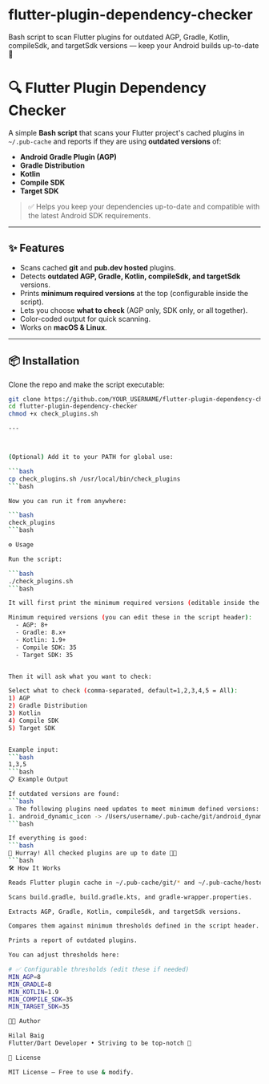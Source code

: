 # flutter-plugin-dependency-checker
Bash script to scan Flutter plugins for outdated AGP, Gradle, Kotlin, compileSdk, and targetSdk versions — keep your Android builds up-to-date 🚀



# 🔍 Flutter Plugin Dependency Checker

A simple **Bash script** that scans your Flutter project's cached plugins in  
`~/.pub-cache` and reports if they are using **outdated versions** of:

- **Android Gradle Plugin (AGP)**
- **Gradle Distribution**
- **Kotlin**
- **Compile SDK**
- **Target SDK**

> ✅ Helps you keep your dependencies up-to-date and compatible with the latest Android SDK requirements.

---

## ✨ Features

- Scans cached **git** and **pub.dev hosted** plugins.  
- Detects **outdated AGP, Gradle, Kotlin, compileSdk, and targetSdk** versions.  
- Prints **minimum required versions** at the top (configurable inside the script).  
- Lets you choose **what to check** (AGP only, SDK only, or all together).  
- Color-coded output for quick scanning.  
- Works on **macOS & Linux**.

---

## 📦 Installation

Clone the repo and make the script executable:

```bash
git clone https://github.com/YOUR_USERNAME/flutter-plugin-dependency-checker.git
cd flutter-plugin-dependency-checker
chmod +x check_plugins.sh

---



(Optional) Add it to your PATH for global use:

```bash
cp check_plugins.sh /usr/local/bin/check_plugins
```bash

Now you can run it from anywhere:

```bash
check_plugins
```bash

⚙️ Usage

Run the script:

```bash
./check_plugins.sh
```bash

It will first print the minimum required versions (editable inside the script):

Minimum required versions (you can edit these in the script header):
  - AGP: 8+
  - Gradle: 8.x+
  - Kotlin: 1.9+
  - Compile SDK: 35
  - Target SDK: 35


Then it will ask what you want to check:

Select what to check (comma-separated, default=1,2,3,4,5 = All):
1) AGP
2) Gradle Distribution
3) Kotlin
4) Compile SDK
5) Target SDK


Example input:
```bash
1,3,5
```bash
📋 Example Output

If outdated versions are found:
```bash
⚠️ The following plugins need updates to meet minimum defined versions:
1. android_dynamic_icon -> /Users/username/.pub-cache/git/android_dynamic_icon/android/build.gradle  AGP=7.3.0 Kotlin=1.6.21 targetSdk=33
```bash

If everything is good:
```bash
🎉 Hurray! All checked plugins are up to date 🚀✨
```bash
🛠 How It Works

Reads Flutter plugin cache in ~/.pub-cache/git/* and ~/.pub-cache/hosted/pub.dev/*.

Scans build.gradle, build.gradle.kts, and gradle-wrapper.properties.

Extracts AGP, Gradle, Kotlin, compileSdk, and targetSdk versions.

Compares them against minimum thresholds defined in the script header.

Prints a report of outdated plugins.

You can adjust thresholds here:

# ✅ Configurable thresholds (edit these if needed)
MIN_AGP=8
MIN_GRADLE=8
MIN_KOTLIN=1.9
MIN_COMPILE_SDK=35
MIN_TARGET_SDK=35

👨‍💻 Author

Hilal Baig
Flutter/Dart Developer • Striving to be top-notch 🚀

📜 License

MIT License – Free to use & modify.
